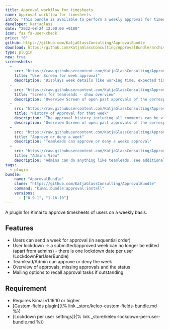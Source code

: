 ```yaml
---
title: Approval workflow for timesheets
name: Approval workflow for timesheets
intro: "This bundle is available to perform a weekly approval for timesheets."
developer: katjaglass
date: "2022-08-24 12:00:00 +0100"
icon: fas fa-user-check
price: "0"
github: https://github.com/KatjaGlassConsulting/ApprovalBundle
download: https://github.com/KatjaGlassConsulting/ApprovalBundle/archive/master.zip
type: plugin
new: true
screenshots:
  - 
    src: "https://raw.githubusercontent.com/KatjaGlassConsulting/ApprovalBundle/0.9.1/_documentation/Screenshot_UserApprovalForWeek.png"
    title: "User Screen for week approval"
    description: "Displays week details like working time, expected time and actions like submit for approval"
  - 
    src: "https://raw.githubusercontent.com/KatjaGlassConsulting/ApprovalBundle/0.9.1/_documentation/Screenshot_TeamleadOverviewOfTeam.png"
    title: "Screen for teamleads - show overview"
    description: "Overview Screen of open past approvals of the corresponding team members and itself and status of current finished week"
  - 
    src: "https://raw.githubusercontent.com/KatjaGlassConsulting/ApprovalBundle/0.9.1/_documentation/Screenshot_TeamleadSeeHistory.png"
    title: "History of Approval for that week"
    description: "The approval history including all comments can be viewed by the teamlead or users"
    description: "Overview Screen of open past approvals of the corresponding team members and itself and status of current finished week"
  - 
    src: "https://raw.githubusercontent.com/KatjaGlassConsulting/ApprovalBundle/0.9.1/_documentation/Screenshot_TeamleadApproveDeny.png"
    title: "Approve or deny a week"
    description: "Teamleads can approve or deny a weeks approval"
  - 
    src: "https://raw.githubusercontent.com/KatjaGlassConsulting/ApprovalBundle/0.9.1/_documentation/Screenshot_AdminRollbackOption.png"
    title: "Admins View"
    description: "Admins can do anything like teamleads, see additionally all colleagues in the overview and have the option to undo an approval"
tags:
  - plugin
bundle:
    name: "ApprovalBundle"
    clone: "https://github.com/KatjaGlassConsulting/ApprovalBundle"
    command: "kimai:bundle:approval:install"
    versions:
      - ["0.9.1", "1.16.10"]
---
```


A plugin for Kimai to approve timesheets of users on a weekly basis.

## Features

- Users can send a week for approval (in sequential order)
- User lockdown -> a submitted/approved week can no longer be edited (apart from admins) - there is one lockdown date per user (LockdownPerUserBundle)
- Teamlead/Admin can approve or deny the week
- Overview of approvals, missing approvals and the status
- Mailing options to recall approval tasks if outstanding

## Requirement

- Requires Kimai v1.16.10 or higher
- [Custom-fields plugin]({% link _store/keleo-custom-fields-bundle.md %})
- [Lockdown per user settings]({% link _store/keleo-lockdown-per-user-bundle.md %})

